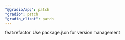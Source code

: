 ```yaml
---
"@gradio/app": patch
"gradio": patch
"gradio_client": patch
---
```


feat:refactor: Use package.json for version management
